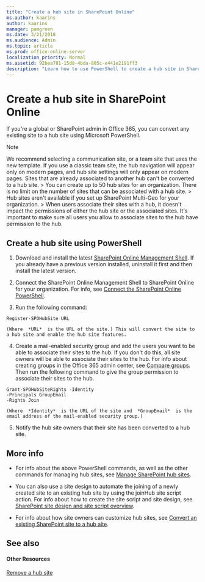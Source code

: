 ```yaml
---
title: "Create a hub site in SharePoint Online"
ms.author: kaarins
author: kaarins
manager: pamgreen
ms.date: 3/21/2018
ms.audience: Admin
ms.topic: article
ms.prod: office-online-server
localization_priority: Normal
ms.assetid: 92bea781-15d8-4bda-805c-e441e2191ff3
description: "Learn how to use PowerShell to create a hub site in SharePoint Online"
---
```


# Create a hub site in SharePoint Online

If you're a global or SharePoint admin in Office 365, you can convert any existing site to a hub site using Microsoft PowerShell.
  
> [!NOTE]
>  We recommend selecting a communication site, or a team site that uses the new template. If you use a classic team site, the hub navigation will appear only on modern pages, and hub site settings will only appear on modern pages. Sites that are already associated to another hub can't be converted to a hub site. >  You can create up to 50 hub sites for an organization. There is no limit on the number of sites that can be associated with a hub site. >  Hub sites aren't available if you set up SharePoint Multi-Geo for your organization. >  When users associate their sites with a hub, it doesn't impact the permissions of either the hub site or the associated sites. It's important to make sure all users you allow to associate sites to the hub have permission to the hub. 
  
## Create a hub site using PowerShell

1. Download and install the latest [SharePoint Online Management Shell](https://go.microsoft.com/fwlink/p/?LinkId=255251). If you already have a previous version installed, uninstall it first and then install the latest version.
    
2. Connect the SharePoint Online Management Shell to SharePoint Online for your organization. For info, see [Connect the SharePoint Online PowerShell](https://go.microsoft.com/fwlink/?linkid=869066).
    
3. Run the following command:
    
  ```
  Register-SPOHubSite URL
  ```

    (Where  *URL*  is the URL of the site.) This will convert the site to a hub site and enable the hub site features. 
    
4. Create a mail-enabled security group and add the users you want to be able to associate their sites to the hub. If you don't do this, all site owners will be able to associate their sites to the hub. For info about creating groups in the Office 365 admin center, see [Compare groups](https://support.office.com/article/758759ad-63ee-4ea9-90a3-39f941897b7d). Then run the following command to give the group permission to associate their sites to the hub.
    
  ```
  Grant-SPOHubSiteRights -Identity 
  -Principals GroupEmail   
  -Rights Join
  ```

    (Where  *Identity*  is the URL of the site and  *GroupEmail*  is the email address of the mail-enabled security group.) 
    
5. Notify the hub site owners that their site has been converted to a hub site.
    
## More info

- For info about the above PowerShell commands, as well as the other commands for managing hub sites, see [Manage SharePoint hub sites](https://go.microsoft.com/fwlink/?linkid=869058).
    
- You can also use a site design to automate the joining of a newly created site to an existing hub site by using the joinHub site script action. For info about how to create the site script and site design, see [SharePoint site design and site script overview](https://go.microsoft.com/fwlink/?linkid=870437).
    
- For info about how site owners can customize hub sites, see [Convert an existing SharePoint site to a hub aite](https://support.office.com/article/e2daed64-658c-4462-aeaf-7d1a92eba098).
    
## See also

#### Other Resources

[Remove a hub site](remove-a-hub-site)

